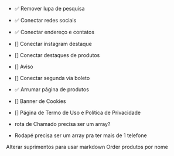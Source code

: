 * ✅ Remover lupa de pesquisa 
* ✅ Conectar redes sociais
* ✅ Conectar endereço e contatos
* [] Conectar instagram destaque
* [] Conectar destaques de produtos
* [] Aviso
* [] Conectar segunda via boleto
* ✅ Arrumar página de produtos
* [] Banner de Cookies
* [] Página de Termo de Uso e Política de Privacidade

* rota de Chamado precisa ser um array?
* Rodapé precisa ser um array pra ter mais de 1 telefone

Alterar suprimentos para usar markdown
Order produtos por nome